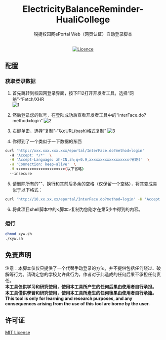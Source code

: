 <div align="center">
<h1>ElectricityBalanceReminder-HualiCollege</h1>
锐捷校园网ePortal Web（网页认证）自动登录脚本
<br><br>
  
[![Licence](https://img.shields.io/badge/LICENSE-MIT-green.svg?style=for-the-badge)](LICENSE)

</div>

## 配置
### 获取登录数据
1. 首先跳转到校园网登录界面，按下F12打开开发者工具，选择“网络”-“Fetch/XHR<br>
![1](/img/01.avif)

2. 然后登录您的账号，在登陆成功后查看开发者工具中的“InterFace.do?method=login”
![2](/img/02.avif)

3. 右键单击，选择“复制”-“以cURL(bash)格式复制”
![3](/img/03.avif)

4. 你得到了一个类似于一下数据的东西
```bash
curl 'http://xxx.xxx.xxx.xxx/eportal/InterFace.do?method=login' 
  -H 'Accept: */*'  \
  -H 'Accept-Language: zh-CN,zh;q=0.9,xxxxxxxxxxxxxxxxxx(省略)'  \
  -H 'Connection: keep-alive'  \
  -H xxxxxxxxxxxxxxxxxxxxxx(以下省略) 
  --insecure
```

5. 请删除所有的"\"、换行和其前后多余的空格（仅保留一个空格），将其变成类似于以下格式：
```bash
curl 'http://10.xx.xx.xx/eportal/InterFace.do?method=login' -H 'Accept: */*' -H 'Accept-Language: zh-CN,xxxxxxxxxxxxx' -H 'Connection: keep-alive' xxxxxxxxxxxxxxxxxxxxxx(以下省略) 
```

6. 将此项目shell脚本中的<脚本>复制为您刚才在第5步中得到的内容。

### 运行
```bash
chmod xyw.sh
./xyw.sh
```



## 免责声明
注意：本脚本仅仅只提供了一个代替手动登录的方法，并不提供包括任何绕过、破解等行为。请确定您的学校允许此行为，作者对于此造成的任何后果不承担任何责任。<br>
**本工具仅供学习和研究使用，使用本工具所产生的任何后果由使用者自行承担。<br>
本工具僅供學習和研究使用，使用本工具所產生的任何後果由使用者自行承擔。<br>
This tool is only for learning and research purposes, and any consequences arising from the use of this tool are borne by the user.**

## 许可证
[MIT License](LICENSE)
